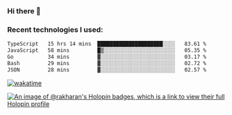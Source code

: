 ### Hi there 👋

### Recent technologies I used:
<!--START_SECTION:waka-->

```txt
TypeScript   15 hrs 14 mins  █████████████████████░░░░   83.61 %
JavaScript   58 mins         █▒░░░░░░░░░░░░░░░░░░░░░░░   05.35 %
Go           34 mins         ▓░░░░░░░░░░░░░░░░░░░░░░░░   03.17 %
Bash         29 mins         ▓░░░░░░░░░░░░░░░░░░░░░░░░   02.72 %
JSON         28 mins         ▓░░░░░░░░░░░░░░░░░░░░░░░░   02.57 %
```

<!--END_SECTION:waka-->
[![wakatime](https://wakatime.com/badge/user/fe50d444-0cee-4d14-a0b3-b9e8509eb4d0.svg)](https://wakatime.com/@fe50d444-0cee-4d14-a0b3-b9e8509eb4d0)

[![An image of @rakharan's Holopin badges, which is a link to view their full Holopin profile](https://holopin.me/rakharan)](https://holopin.io/@rakharan)
